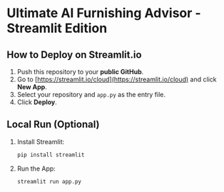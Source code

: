 
# Ultimate AI Furnishing Advisor - Streamlit Edition

## How to Deploy on Streamlit.io
1. Push this repository to your **public GitHub**.
2. Go to [https://streamlit.io/cloud](https://streamlit.io/cloud) and click **New App**.
3. Select your repository and `app.py` as the entry file.
4. Click **Deploy**.

## Local Run (Optional)
1. Install Streamlit:
    ```bash
    pip install streamlit
    ```
2. Run the App:
    ```bash
    streamlit run app.py
    ```
